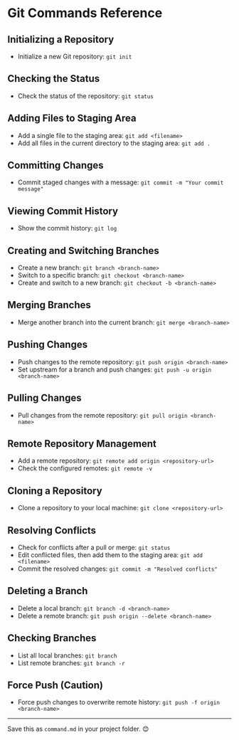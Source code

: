 # Git Commands Reference

## Initializing a Repository
- Initialize a new Git repository:
  `git init`

## Checking the Status
- Check the status of the repository:
  `git status`

## Adding Files to Staging Area
- Add a single file to the staging area:
  `git add <filename>`
- Add all files in the current directory to the staging area:
  `git add .`

## Committing Changes
- Commit staged changes with a message:
  `git commit -m "Your commit message"`

## Viewing Commit History
- Show the commit history:
  `git log`

## Creating and Switching Branches
- Create a new branch:
  `git branch <branch-name>`
- Switch to a specific branch:
  `git checkout <branch-name>`
- Create and switch to a new branch:
  `git checkout -b <branch-name>`

## Merging Branches
- Merge another branch into the current branch:
  `git merge <branch-name>`

## Pushing Changes
- Push changes to the remote repository:
  `git push origin <branch-name>`
- Set upstream for a branch and push changes:
  `git push -u origin <branch-name>`

## Pulling Changes
- Pull changes from the remote repository:
  `git pull origin <branch-name>`

## Remote Repository Management
- Add a remote repository:
  `git remote add origin <repository-url>`
- Check the configured remotes:
  `git remote -v`

## Cloning a Repository
- Clone a repository to your local machine:
  `git clone <repository-url>`

## Resolving Conflicts
- Check for conflicts after a pull or merge:
  `git status`
- Edit conflicted files, then add them to the staging area:
  `git add <filename>`
- Commit the resolved changes:
  `git commit -m "Resolved conflicts"`

## Deleting a Branch
- Delete a local branch:
  `git branch -d <branch-name>`
- Delete a remote branch:
  `git push origin --delete <branch-name>`

## Checking Branches
- List all local branches:
  `git branch`
- List remote branches:
  `git branch -r`

## Force Push (Caution)
- Force push changes to overwrite remote history:
  `git push -f origin <branch-name>`

---

Save this as `command.md` in your project folder. 😊

